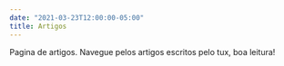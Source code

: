 ```yaml
---
date: "2021-03-23T12:00:00-05:00"
title: Artigos
---
```

Pagina de artigos. Navegue pelos artigos escritos pelo tux, boa leitura!
